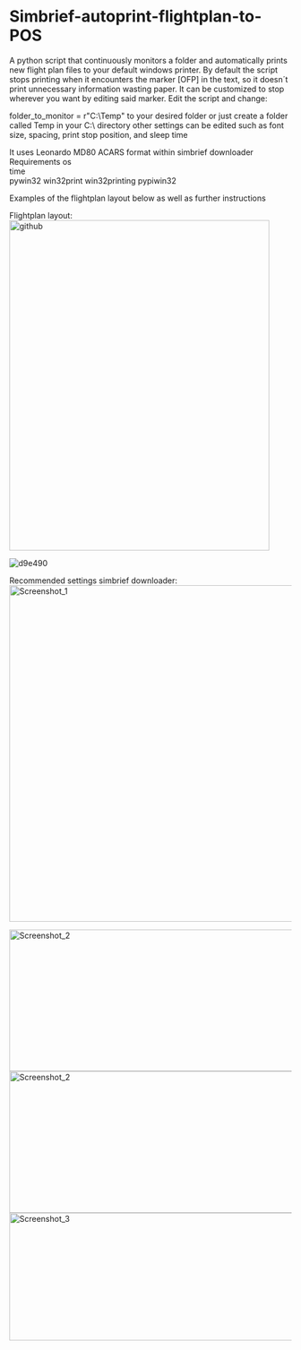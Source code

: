 # Simbrief-autoprint-flightplan-to-POS

A python script that continuously monitors a folder and automatically prints new flight plan files to your default windows printer. By default the script stops printing when it encounters the marker [OFP] in the text, so it doesn´t print unnecessary information wasting paper. It can be customized to stop wherever you want by editing said marker.
Edit the script and change:

folder_to_monitor = r"C:\Temp" to your desired folder or just create a folder called Temp in your C:\ directory
other settings can be edited such as font size, spacing, print stop position, and sleep time

It uses Leonardo MD80 ACARS format within simbrief downloader
Requirements
os	
time	
pywin32 win32print win32printing pypiwin32

Examples of the flightplan layout below as well as further instructions

Flightplan layout:
<img width="464" height="590" alt="github" src="https://github.com/user-attachments/assets/8cd5fa02-df24-4ccc-8683-e8b8ac344bbd" />

![d9e490](https://github.com/user-attachments/assets/c457a3c1-f808-43a6-9863-d6537df39c63)

Recommended settings simbrief downloader:
<img width="639" height="601" alt="Screenshot_1" src="https://github.com/user-attachments/assets/2e8123e8-e3ed-49e2-9b1f-6973338bccef" />


<img width="924" height="253" alt="Screenshot_2" src="https://github.com/user-attachments/assets/e8ef2c7d-0bd0-4468-8244-e54a0e246318" />

<img width="924" height="253" alt="Screenshot_2" src="https://github.com/user-attachments/assets/3282f9e7-a814-4a63-968e-9db4545ab4b1" />


<img width="956" height="228" alt="Screenshot_3" src="https://github.com/user-attachments/assets/88fbdfe4-2d31-408e-9e76-c3ea2bc58da3" />
